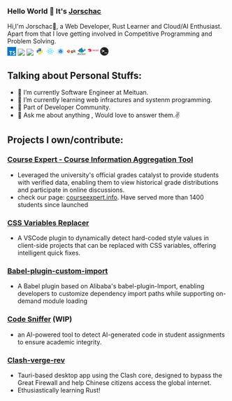 ### Hello World 👋 It's [Jorschac](https://www.linkedin.com/in/han-zhao-8b058217a/)


Hi,I'm Jorschac🙌, a Web Developer, Rust Learner and Cloud/AI Enthusiast. Apart from that I love getting involved in Competitive Programming and Problem Solving.
<br/>
<code><img height="20" src="https://raw.githubusercontent.com/github/explore/80688e429a7d4ef2fca1e82350fe8e3517d3494d/topics/typescript/typescript.png"></code>
<code><img height="20" src="https://github.com/abranhe/programming-languages-logos/raw/refs/heads/master/src/go-old/go-old.png"></code>
<code><img height="20" src="https://raw.githubusercontent.com/lecepin/rust-logo/refs/heads/main/images/1659961579952.png"></code>
<code><img height="20" src="https://raw.githubusercontent.com/github/explore/80688e429a7d4ef2fca1e82350fe8e3517d3494d/topics/python/python.png"></code>
<code><img height="20" src="https://raw.githubusercontent.com/github/explore/80688e429a7d4ef2fca1e82350fe8e3517d3494d/topics/react/react.png"></code>
<code><img height="20" src="https://raw.githubusercontent.com/github/explore/80688e429a7d4ef2fca1e82350fe8e3517d3494d/topics/webpack/webpack.png"></code>
<code><img height="20" src="https://raw.githubusercontent.com/github/explore/80688e429a7d4ef2fca1e82350fe8e3517d3494d/topics/git/git.png"></code>
<code><img height="20" src="https://raw.githubusercontent.com/devicons/devicon/refs/heads/master/icons/docker/docker-original-wordmark.svg"></code>
<code><img height="25" src="https://raw.githubusercontent.com/devicons/devicon/refs/heads/master/icons/nestjs/nestjs-original-wordmark.svg"></code>
<code><img height="20" src="https://raw.githubusercontent.com/github/explore/80688e429a7d4ef2fca1e82350fe8e3517d3494d/topics/terminal/terminal.png"></code>



## Talking about Personal Stuffs: ##

- 🔭 I’m currently Software Engineer at Meituan.
- 🌱 I’m currently learning web infractures and systenm programming.
- 👯 Part of Developer Community.
- 💬 Ask me about anything , Would love to answer them.✌


## Projects I own/contribute: ##

### [Course Expert - Course Information Aggregation Tool](https://github.com/jorschac/InfoCapstone2022) ###

 - Leveraged the university's official grades catalyst to provide students with verified data, enabling them to view historical grade distributions and participate in online discussions.
 - check our page: [courseexpert.info](https://courseexpert.info/#/). Have served more than 1400 students since launched


### [CSS Variables Replacer](https://github.com/jorschac/vscode-css-variables-replacer) ###

- A VSCode plugin to dynamically detect hard-coded style values in client-side projects that can be replaced with CSS variables, offering intelligent quick fixes.



### [Babel-plugin-custom-import](https://github.com/jorschac/babel-plugin-custom-import) ###

- A Babel plugin based on Alibaba's babel-plugin-Import, enabling developers to customize dependency import paths while supporting on-demand module loading



### [Code Sniffer](https://github.com/jorschac/code-sniffer) (WIP) ###

- an AI-powered tool to detect AI-generated code in student assignments to ensure academic integrity.



### [Clash-verge-rev](https://github.com/jorschac/clash-verge-rev) ###

- Tauri-based desktop app using the Clash core, designed to bypass the Great Firewall and help Chinese citizens access the global internet.
- Ethusiastically learning Rust! 

